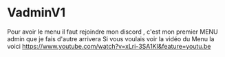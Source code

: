 # VadminV1 
Pour avoir le menu il faut rejoindre mon discord , c'est mon premier MENU admin que je fais d'autre arrivera 
Si vous voulais voir la vidéo du Menu la voici https://www.youtube.com/watch?v=xLri-3SA1KI&feature=youtu.be
